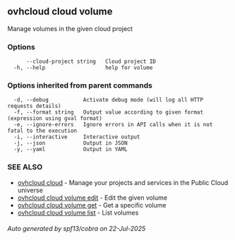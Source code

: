 ## ovhcloud cloud volume

Manage volumes in the given cloud project

### Options

```
      --cloud-project string   Cloud project ID
  -h, --help                   help for volume
```

### Options inherited from parent commands

```
  -d, --debug           Activate debug mode (will log all HTTP requests details)
  -f, --format string   Output value according to given format (expression using gval format)
  -e, --ignore-errors   Ignore errors in API calls when it is not fatal to the execution
  -i, --interactive     Interactive output
  -j, --json            Output in JSON
  -y, --yaml            Output in YAML
```

### SEE ALSO

* [ovhcloud cloud](ovhcloud_cloud.md)	 - Manage your projects and services in the Public Cloud universe
* [ovhcloud cloud volume edit](ovhcloud_cloud_volume_edit.md)	 - Edit the given volume
* [ovhcloud cloud volume get](ovhcloud_cloud_volume_get.md)	 - Get a specific volume
* [ovhcloud cloud volume list](ovhcloud_cloud_volume_list.md)	 - List volumes

###### Auto generated by spf13/cobra on 22-Jul-2025

